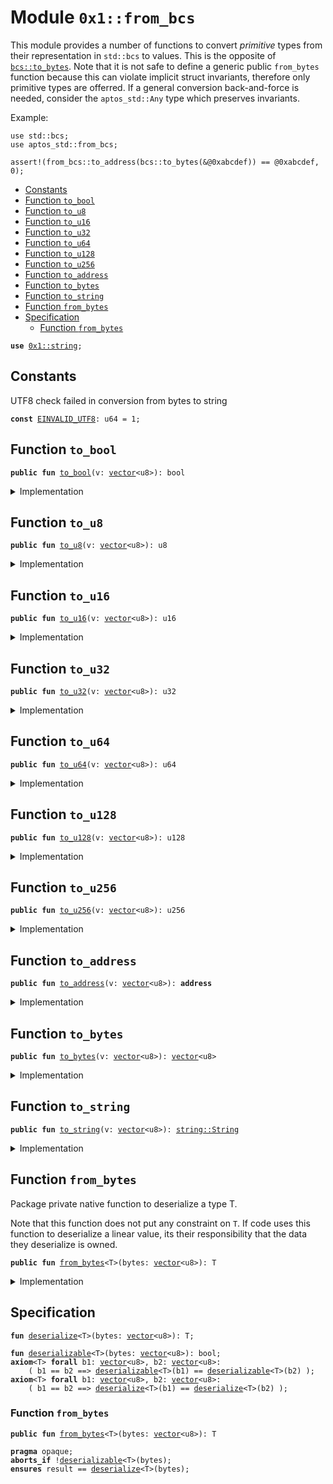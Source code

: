
<a id="0x1_from_bcs"></a>

# Module `0x1::from_bcs`

This module provides a number of functions to convert _primitive_ types from their representation in <code>std::bcs</code>
to values. This is the opposite of <code><a href="../../move-stdlib/doc/bcs.md#0x1_bcs_to_bytes">bcs::to_bytes</a></code>. Note that it is not safe to define a generic public <code>from_bytes</code>
function because this can violate implicit struct invariants, therefore only primitive types are offerred. If
a general conversion back-and-force is needed, consider the <code>aptos_std::Any</code> type which preserves invariants.

Example:
```
use std::bcs;
use aptos_std::from_bcs;

assert!(from_bcs::to_address(bcs::to_bytes(&@0xabcdef)) == @0xabcdef, 0);
```


-  [Constants](#@Constants_0)
-  [Function `to_bool`](#0x1_from_bcs_to_bool)
-  [Function `to_u8`](#0x1_from_bcs_to_u8)
-  [Function `to_u16`](#0x1_from_bcs_to_u16)
-  [Function `to_u32`](#0x1_from_bcs_to_u32)
-  [Function `to_u64`](#0x1_from_bcs_to_u64)
-  [Function `to_u128`](#0x1_from_bcs_to_u128)
-  [Function `to_u256`](#0x1_from_bcs_to_u256)
-  [Function `to_address`](#0x1_from_bcs_to_address)
-  [Function `to_bytes`](#0x1_from_bcs_to_bytes)
-  [Function `to_string`](#0x1_from_bcs_to_string)
-  [Function `from_bytes`](#0x1_from_bcs_from_bytes)
-  [Specification](#@Specification_1)
    -  [Function `from_bytes`](#@Specification_1_from_bytes)


<pre><code><b>use</b> <a href="../../move-stdlib/doc/string.md#0x1_string">0x1::string</a>;
</code></pre>



<a id="@Constants_0"></a>

## Constants


<a id="0x1_from_bcs_EINVALID_UTF8"></a>

UTF8 check failed in conversion from bytes to string


<pre><code><b>const</b> <a href="from_bcs.md#0x1_from_bcs_EINVALID_UTF8">EINVALID_UTF8</a>: u64 = 1;
</code></pre>



<a id="0x1_from_bcs_to_bool"></a>

## Function `to_bool`



<pre><code><b>public</b> <b>fun</b> <a href="from_bcs.md#0x1_from_bcs_to_bool">to_bool</a>(v: <a href="../../move-stdlib/doc/vector.md#0x1_vector">vector</a>&lt;u8&gt;): bool
</code></pre>



<details>
<summary>Implementation</summary>


<pre><code><b>public</b> <b>fun</b> <a href="from_bcs.md#0x1_from_bcs_to_bool">to_bool</a>(v: <a href="../../move-stdlib/doc/vector.md#0x1_vector">vector</a>&lt;u8&gt;): bool {
    <a href="from_bcs.md#0x1_from_bcs_from_bytes">from_bytes</a>&lt;bool&gt;(v)
}
</code></pre>



</details>

<a id="0x1_from_bcs_to_u8"></a>

## Function `to_u8`



<pre><code><b>public</b> <b>fun</b> <a href="from_bcs.md#0x1_from_bcs_to_u8">to_u8</a>(v: <a href="../../move-stdlib/doc/vector.md#0x1_vector">vector</a>&lt;u8&gt;): u8
</code></pre>



<details>
<summary>Implementation</summary>


<pre><code><b>public</b> <b>fun</b> <a href="from_bcs.md#0x1_from_bcs_to_u8">to_u8</a>(v: <a href="../../move-stdlib/doc/vector.md#0x1_vector">vector</a>&lt;u8&gt;): u8 {
    <a href="from_bcs.md#0x1_from_bcs_from_bytes">from_bytes</a>&lt;u8&gt;(v)
}
</code></pre>



</details>

<a id="0x1_from_bcs_to_u16"></a>

## Function `to_u16`



<pre><code><b>public</b> <b>fun</b> <a href="from_bcs.md#0x1_from_bcs_to_u16">to_u16</a>(v: <a href="../../move-stdlib/doc/vector.md#0x1_vector">vector</a>&lt;u8&gt;): u16
</code></pre>



<details>
<summary>Implementation</summary>


<pre><code><b>public</b> <b>fun</b> <a href="from_bcs.md#0x1_from_bcs_to_u16">to_u16</a>(v: <a href="../../move-stdlib/doc/vector.md#0x1_vector">vector</a>&lt;u8&gt;): u16 {
    <a href="from_bcs.md#0x1_from_bcs_from_bytes">from_bytes</a>&lt;u16&gt;(v)
}
</code></pre>



</details>

<a id="0x1_from_bcs_to_u32"></a>

## Function `to_u32`



<pre><code><b>public</b> <b>fun</b> <a href="from_bcs.md#0x1_from_bcs_to_u32">to_u32</a>(v: <a href="../../move-stdlib/doc/vector.md#0x1_vector">vector</a>&lt;u8&gt;): u32
</code></pre>



<details>
<summary>Implementation</summary>


<pre><code><b>public</b> <b>fun</b> <a href="from_bcs.md#0x1_from_bcs_to_u32">to_u32</a>(v: <a href="../../move-stdlib/doc/vector.md#0x1_vector">vector</a>&lt;u8&gt;): u32 {
    <a href="from_bcs.md#0x1_from_bcs_from_bytes">from_bytes</a>&lt;u32&gt;(v)
}
</code></pre>



</details>

<a id="0x1_from_bcs_to_u64"></a>

## Function `to_u64`



<pre><code><b>public</b> <b>fun</b> <a href="from_bcs.md#0x1_from_bcs_to_u64">to_u64</a>(v: <a href="../../move-stdlib/doc/vector.md#0x1_vector">vector</a>&lt;u8&gt;): u64
</code></pre>



<details>
<summary>Implementation</summary>


<pre><code><b>public</b> <b>fun</b> <a href="from_bcs.md#0x1_from_bcs_to_u64">to_u64</a>(v: <a href="../../move-stdlib/doc/vector.md#0x1_vector">vector</a>&lt;u8&gt;): u64 {
    <a href="from_bcs.md#0x1_from_bcs_from_bytes">from_bytes</a>&lt;u64&gt;(v)
}
</code></pre>



</details>

<a id="0x1_from_bcs_to_u128"></a>

## Function `to_u128`



<pre><code><b>public</b> <b>fun</b> <a href="from_bcs.md#0x1_from_bcs_to_u128">to_u128</a>(v: <a href="../../move-stdlib/doc/vector.md#0x1_vector">vector</a>&lt;u8&gt;): u128
</code></pre>



<details>
<summary>Implementation</summary>


<pre><code><b>public</b> <b>fun</b> <a href="from_bcs.md#0x1_from_bcs_to_u128">to_u128</a>(v: <a href="../../move-stdlib/doc/vector.md#0x1_vector">vector</a>&lt;u8&gt;): u128 {
    <a href="from_bcs.md#0x1_from_bcs_from_bytes">from_bytes</a>&lt;u128&gt;(v)
}
</code></pre>



</details>

<a id="0x1_from_bcs_to_u256"></a>

## Function `to_u256`



<pre><code><b>public</b> <b>fun</b> <a href="from_bcs.md#0x1_from_bcs_to_u256">to_u256</a>(v: <a href="../../move-stdlib/doc/vector.md#0x1_vector">vector</a>&lt;u8&gt;): u256
</code></pre>



<details>
<summary>Implementation</summary>


<pre><code><b>public</b> <b>fun</b> <a href="from_bcs.md#0x1_from_bcs_to_u256">to_u256</a>(v: <a href="../../move-stdlib/doc/vector.md#0x1_vector">vector</a>&lt;u8&gt;): u256 {
    <a href="from_bcs.md#0x1_from_bcs_from_bytes">from_bytes</a>&lt;u256&gt;(v)
}
</code></pre>



</details>

<a id="0x1_from_bcs_to_address"></a>

## Function `to_address`



<pre><code><b>public</b> <b>fun</b> <a href="from_bcs.md#0x1_from_bcs_to_address">to_address</a>(v: <a href="../../move-stdlib/doc/vector.md#0x1_vector">vector</a>&lt;u8&gt;): <b>address</b>
</code></pre>



<details>
<summary>Implementation</summary>


<pre><code><b>public</b> <b>fun</b> <a href="from_bcs.md#0x1_from_bcs_to_address">to_address</a>(v: <a href="../../move-stdlib/doc/vector.md#0x1_vector">vector</a>&lt;u8&gt;): <b>address</b> {
    <a href="from_bcs.md#0x1_from_bcs_from_bytes">from_bytes</a>&lt;<b>address</b>&gt;(v)
}
</code></pre>



</details>

<a id="0x1_from_bcs_to_bytes"></a>

## Function `to_bytes`



<pre><code><b>public</b> <b>fun</b> <a href="from_bcs.md#0x1_from_bcs_to_bytes">to_bytes</a>(v: <a href="../../move-stdlib/doc/vector.md#0x1_vector">vector</a>&lt;u8&gt;): <a href="../../move-stdlib/doc/vector.md#0x1_vector">vector</a>&lt;u8&gt;
</code></pre>



<details>
<summary>Implementation</summary>


<pre><code><b>public</b> <b>fun</b> <a href="from_bcs.md#0x1_from_bcs_to_bytes">to_bytes</a>(v: <a href="../../move-stdlib/doc/vector.md#0x1_vector">vector</a>&lt;u8&gt;): <a href="../../move-stdlib/doc/vector.md#0x1_vector">vector</a>&lt;u8&gt; {
    <a href="from_bcs.md#0x1_from_bcs_from_bytes">from_bytes</a>&lt;<a href="../../move-stdlib/doc/vector.md#0x1_vector">vector</a>&lt;u8&gt;&gt;(v)
}
</code></pre>



</details>

<a id="0x1_from_bcs_to_string"></a>

## Function `to_string`



<pre><code><b>public</b> <b>fun</b> <a href="from_bcs.md#0x1_from_bcs_to_string">to_string</a>(v: <a href="../../move-stdlib/doc/vector.md#0x1_vector">vector</a>&lt;u8&gt;): <a href="../../move-stdlib/doc/string.md#0x1_string_String">string::String</a>
</code></pre>



<details>
<summary>Implementation</summary>


<pre><code><b>public</b> <b>fun</b> <a href="from_bcs.md#0x1_from_bcs_to_string">to_string</a>(v: <a href="../../move-stdlib/doc/vector.md#0x1_vector">vector</a>&lt;u8&gt;): String {
    // To make this safe, we need <b>to</b> evaluate the utf8 <b>invariant</b>.
    <b>let</b> s = <a href="from_bcs.md#0x1_from_bcs_from_bytes">from_bytes</a>&lt;String&gt;(v);
    <b>assert</b>!(<a href="../../move-stdlib/doc/string.md#0x1_string_internal_check_utf8">string::internal_check_utf8</a>(<a href="../../move-stdlib/doc/string.md#0x1_string_bytes">string::bytes</a>(&s)), <a href="from_bcs.md#0x1_from_bcs_EINVALID_UTF8">EINVALID_UTF8</a>);
    s
}
</code></pre>



</details>

<a id="0x1_from_bcs_from_bytes"></a>

## Function `from_bytes`

Package private native function to deserialize a type T.

Note that this function does not put any constraint on <code>T</code>. If code uses this function to
deserialize a linear value, its their responsibility that the data they deserialize is
owned.


<pre><code><b>public</b> <b>fun</b> <a href="from_bcs.md#0x1_from_bcs_from_bytes">from_bytes</a>&lt;T&gt;(bytes: <a href="../../move-stdlib/doc/vector.md#0x1_vector">vector</a>&lt;u8&gt;): T
</code></pre>



<details>
<summary>Implementation</summary>


<pre><code><b>public</b> <b>native</b> <b>fun</b> <a href="from_bcs.md#0x1_from_bcs_from_bytes">from_bytes</a>&lt;T&gt;(bytes: <a href="../../move-stdlib/doc/vector.md#0x1_vector">vector</a>&lt;u8&gt;): T;
</code></pre>



</details>

<a id="@Specification_1"></a>

## Specification



<a id="0x1_from_bcs_deserialize"></a>


<pre><code><b>fun</b> <a href="from_bcs.md#0x1_from_bcs_deserialize">deserialize</a>&lt;T&gt;(bytes: <a href="../../move-stdlib/doc/vector.md#0x1_vector">vector</a>&lt;u8&gt;): T;
<a id="0x1_from_bcs_deserializable"></a>
<b>fun</b> <a href="from_bcs.md#0x1_from_bcs_deserializable">deserializable</a>&lt;T&gt;(bytes: <a href="../../move-stdlib/doc/vector.md#0x1_vector">vector</a>&lt;u8&gt;): bool;
<b>axiom</b>&lt;T&gt; <b>forall</b> b1: <a href="../../move-stdlib/doc/vector.md#0x1_vector">vector</a>&lt;u8&gt;, b2: <a href="../../move-stdlib/doc/vector.md#0x1_vector">vector</a>&lt;u8&gt;:
    ( b1 == b2 ==&gt; <a href="from_bcs.md#0x1_from_bcs_deserializable">deserializable</a>&lt;T&gt;(b1) == <a href="from_bcs.md#0x1_from_bcs_deserializable">deserializable</a>&lt;T&gt;(b2) );
<b>axiom</b>&lt;T&gt; <b>forall</b> b1: <a href="../../move-stdlib/doc/vector.md#0x1_vector">vector</a>&lt;u8&gt;, b2: <a href="../../move-stdlib/doc/vector.md#0x1_vector">vector</a>&lt;u8&gt;:
    ( b1 == b2 ==&gt; <a href="from_bcs.md#0x1_from_bcs_deserialize">deserialize</a>&lt;T&gt;(b1) == <a href="from_bcs.md#0x1_from_bcs_deserialize">deserialize</a>&lt;T&gt;(b2) );
</code></pre>



<a id="@Specification_1_from_bytes"></a>

### Function `from_bytes`


<pre><code><b>public</b> <b>fun</b> <a href="from_bcs.md#0x1_from_bcs_from_bytes">from_bytes</a>&lt;T&gt;(bytes: <a href="../../move-stdlib/doc/vector.md#0x1_vector">vector</a>&lt;u8&gt;): T
</code></pre>




<pre><code><b>pragma</b> opaque;
<b>aborts_if</b> !<a href="from_bcs.md#0x1_from_bcs_deserializable">deserializable</a>&lt;T&gt;(bytes);
<b>ensures</b> result == <a href="from_bcs.md#0x1_from_bcs_deserialize">deserialize</a>&lt;T&gt;(bytes);
</code></pre>


[move-book]: https://aptos.dev/move/book/SUMMARY
